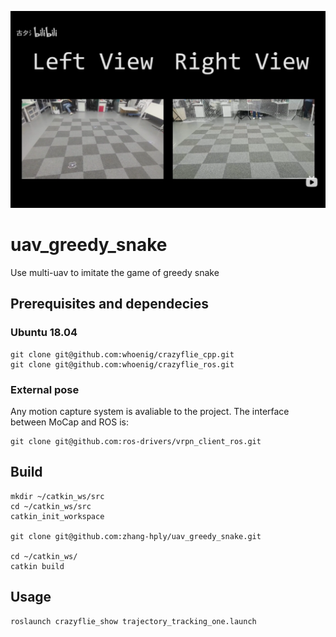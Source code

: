 [![IMAGE ALT TEXT HERE](./resources/greedy_snake_main.png)](https://www.bilibili.com/video/BV1mP4y1V7gY?spm_id_from=333.999.0.0)

# uav_greedy_snake

Use multi-uav to imitate the game of greedy snake

## Prerequisites and dependecies

### Ubuntu 18.04

```
git clone git@github.com:whoenig/crazyflie_cpp.git
git clone git@github.com:whoenig/crazyflie_ros.git
```
### External pose
Any motion capture system is avaliable to the project. The interface between MoCap and ROS is:
```
git clone git@github.com:ros-drivers/vrpn_client_ros.git
```

## Build

```
mkdir ~/catkin_ws/src
cd ~/catkin_ws/src
catkin_init_workspace

git clone git@github.com:zhang-hply/uav_greedy_snake.git

cd ~/catkin_ws/
catkin build
```
## Usage

```
roslaunch crazyflie_show trajectory_tracking_one.launch
```